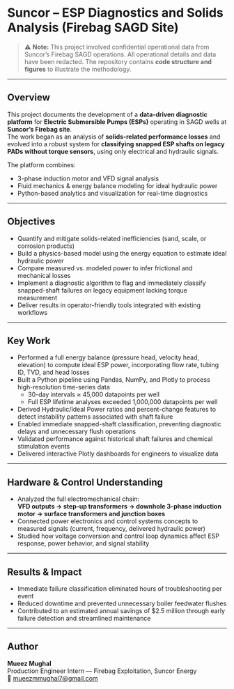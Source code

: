 # Suncor – ESP Diagnostics and Solids Analysis (Firebag SAGD Site)

> ⚠️ **Note:** This project involved confidential operational data from Suncor’s Firebag SAGD operations. All operational details and data have been redacted. The repository contains **code structure and figures** to illustrate the methodology.

---

## Overview
This project documents the development of a **data-driven diagnostic platform** for **Electric Submersible Pumps (ESPs)** operating in SAGD wells at **Suncor’s Firebag site**.  
The work began as an analysis of **solids-related performance losses** and evolved into a robust system for **classifying snapped ESP shafts on legacy PADs without torque sensors**, using only electrical and hydraulic signals.

The platform combines:
- 3-phase induction motor and VFD signal analysis  
- Fluid mechanics & energy balance modeling for ideal hydraulic power  
- Python-based analytics and visualization for real-time diagnostics  

---

## Objectives
- Quantify and mitigate solids-related inefficiencies (sand, scale, or corrosion products)  
- Build a physics-based model using the energy equation to estimate ideal hydraulic power  
- Compare measured vs. modeled power to infer frictional and mechanical losses  
- Implement a diagnostic algorithm to flag and immediately classify snapped-shaft failures on legacy equipment lacking torque measurement  
- Deliver results in operator-friendly tools integrated with existing workflows

---

## Key Work
- Performed a full energy balance (pressure head, velocity head, elevation) to compute ideal ESP power, incorporating flow rate, tubing ID, TVD, and head losses  
- Built a Python pipeline using Pandas, NumPy, and Plotly to process high-resolution time-series data  
  - 30-day intervals ≈ 45,000 datapoints per well  
  - Full ESP lifetime analyses exceeded 1,000,000 datapoints per well  
- Derived Hydraulic/Ideal Power ratios and percent-change features to detect instability patterns associated with shaft failure  
- Enabled immediate snapped-shaft classification, preventing diagnostic delays and unnecessary flush operations  
- Validated performance against historical shaft failures and chemical stimulation events  
- Delivered interactive Plotly dashboards for engineers to visualize data

---

## Hardware & Control Understanding
- Analyzed the full electromechanical chain:  
  **VFD outputs → step-up transformers → downhole 3-phase induction motor → surface transformers and junction boxes**
- Connected power electronics and control systems concepts to measured signals (current, frequency, delivered hydraulic power)  
- Studied how voltage conversion and control loop dynamics affect ESP response, power behavior, and signal stability  

---

## Results & Impact
- Immediate failure classification eliminated hours of troubleshooting per event  
- Reduced downtime and prevented unnecessary boiler feedwater flushes  
- Contributed to an estimated annual savings of \$2.5 million through early failure detection and streamlined maintenance  

---

## Author
**Mueez Mughal**  
Production Engineer Intern — Firebag Exploitation, Suncor Energy  
📧 mueezmmughal7@gmail.com
